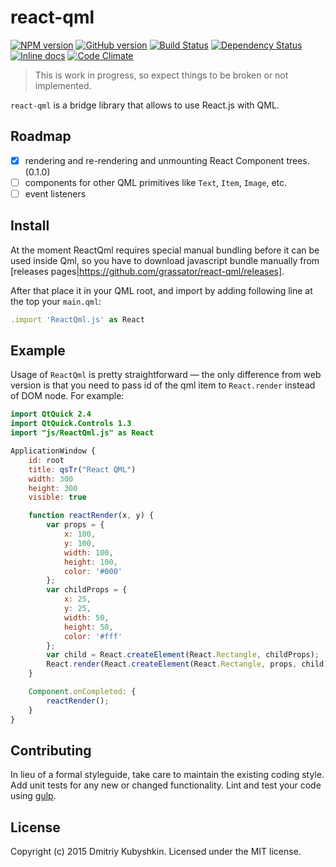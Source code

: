 # react-qml
[![NPM version](https://badge.fury.io/js/react-qml.svg)](https://npmjs.org/package/react-qml)
[![GitHub version][git-tag-image]][project-url]
[![Build Status][travis-image]][travis-url]
[![Dependency Status][daviddm-url]][daviddm-image]
[![Inline docs][doc-image]][doc-url]
[![Code Climate][climate-image]][climate-url]

> This is work in progress, so expect things to be broken or not implemented.

`react-qml` is a bridge library that allows to use React.js with QML.

## Roadmap

- [x] rendering and re-rendering and unmounting React Component trees. (0.1.0)
- [ ] components for other QML primitives like `Text`, `Item`, `Image`, etc.
- [ ] event listeners

## Install

At the moment ReactQml requires special manual bundling before it can be used inside Qml, so you have to download javascript bundle manually from [releases pages|https://github.com/grassator/react-qml/releases].

After that place it in your QML root, and import by adding following line at the top your `main.qml`:

```qml
.import 'ReactQml.js' as React
```

## Example

Usage of `ReactQml` is pretty straightforward — the only difference from web version is that you need to pass id of the qml item to `React.render` instead of DOM node. For example:

```qml
import QtQuick 2.4
import QtQuick.Controls 1.3
import "js/ReactQml.js" as React

ApplicationWindow {
    id: root
    title: qsTr("React QML")
    width: 300
    height: 300
    visible: true

    function reactRender(x, y) {
        var props = {
            x: 100,
            y: 100,
            width: 100,
            height: 100,
            color: '#000'
        };
        var childProps = {
            x: 25,
            y: 25,
            width: 50,
            height: 50,
            color: '#fff'
        };
        var child = React.createElement(React.Rectangle, childProps);
        React.render(React.createElement(React.Rectangle, props, child), root);
    }

    Component.onCompleted: {
        reactRender();
    }
}
```


## Contributing

In lieu of a formal styleguide, take care to maintain the existing coding style. Add unit tests for any new or changed functionality. Lint and test your code using [gulp](http://gulpjs.com/).


## License

Copyright (c) 2015 Dmitriy Kubyshkin. Licensed under the MIT license.



[doc-url]: http://inch-ci.org/github/grassator/react-qml
[doc-image]: http://inch-ci.org/github/grassator/react-qml.svg?branch=master
[project-url]: https://github.com/grassator/react-qml
[git-tag-image]: http://img.shields.io/github/tag/grassator/react-qml.svg
[climate-url]: https://codeclimate.com/github/grassator/react-qml
[climate-image]: https://codeclimate.com/github/grassator/react-qml/badges/gpa.svg
[travis-url]: https://travis-ci.org/grassator/react-qml
[travis-image]: https://travis-ci.org/grassator/react-qml.svg?branch=master
[daviddm-url]: https://david-dm.org/grassator/react-qml.svg?theme=shields.io
[daviddm-image]: https://david-dm.org/grassator/react-qml


